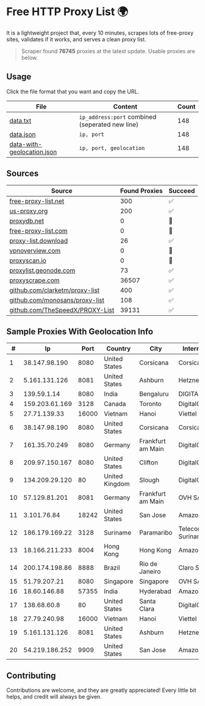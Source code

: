 
# Free HTTP Proxy List 🌍

It is a lightweight project that, every 10 minutes, scrapes lots of free-proxy sites, validates if it works, and serves a clean proxy list.


> Scraper found **76745** proxies at the latest update. Usable proxies are below.

## Usage

Click the file format that you want and copy the URL.


|File|Content|Count|
|----|-------|-----|
|[data.txt](https://raw.githubusercontent.com/themiralay/Proxy-List-World/master/data.txt)|`ip_address:port` combined (seperated new line)|148|
|[data.json](https://raw.githubusercontent.com/themiralay/Proxy-List-World/master/data.json)|`ip, port`|148|
|[data-with-geolocation.json](https://raw.githubusercontent.com/themiralay/Proxy-List-World/master/data-with-geolocation.json)|`ip, port, geolocation`|148|

## Sources

|Source|Found Proxies|Succeed|
|------|-------------|-------|
|[free-proxy-list.net](https://free-proxy-list.net)|300|✅|
|[us-proxy.org](https://www.us-proxy.org)|200|✅|
|[proxydb.net](http://proxydb.net)|0|🚫|
|[free-proxy-list.com](https://free-proxy-list.com/?page=&port=&type%5B%5D=http&type%5B%5D=https&up_time=0&search=Search)|0|🚫|
|[proxy-list.download](https://www.proxy-list.download/HTTP)|26|✅|
|[vpnoverview.com](https://vpnoverview.com/privacy/anonymous-browsing/free-proxy-servers)|0|🚫|
|[proxyscan.io](https://www.proxyscan.io)|0|🚫|
|[proxylist.geonode.com](https://proxylist.geonode.com/api/proxy-list?limit=300&page=1&sort_by=lastChecked&sort_type=desc&protocols=http,https)|73|✅|
|[proxyscrape.com](https://api.proxyscrape.com/v2/?request=displayproxies&protocol=http&timeout=10000&country=all&ssl=all&anonymity=all)|36507|✅|
|[github.com/clarketm/proxy-list](https://raw.githubusercontent.com/clarketm/proxy-list/master/proxy-list-raw.txt)|400|✅|
|[github.com/monosans/proxy-list](https://raw.githubusercontent.com/monosans/proxy-list/main/proxies/http.txt)|108|✅|
|[github.com/TheSpeedX/PROXY-List](https://raw.githubusercontent.com/TheSpeedX/PROXY-List/master/http.txt)|39131|✅|


## Sample Proxies With Geolocation Info

|#|Ip|Port|Country|City|Internet Service Provider|
|-|--|----|-------|----|-------------------------|
|1|38.147.98.190|8080|United States|Corsicana|Corsicana ISD|
|2|5.161.131.126|8081|United States|Ashburn|Hetzner Online GmbH|
|3|139.59.1.14|8080|India|Bengaluru|DIGITALOCEAN|
|4|159.203.61.169|3128|Canada|Toronto|DigitalOcean, LLC|
|5|27.71.139.33|16000|Vietnam|Hanoi|Viettel Group|
|6|38.147.98.190|8080|United States|Corsicana|Corsicana ISD|
|7|161.35.70.249|8080|Germany|Frankfurt am Main|DigitalOcean, LLC|
|8|209.97.150.167|8080|United States|Clifton|DigitalOcean, LLC|
|9|134.209.29.120|80|United Kingdom|Slough|DigitalOcean, LLC|
|10|57.129.81.201|8081|Germany|Frankfurt am Main|OVH SAS|
|11|3.101.76.84|18242|United States|San Jose|Amazon.com, Inc.|
|12|186.179.169.22|3128|Suriname|Paramaribo|Telecommunicationcompany Suriname - TeleSur|
|13|18.166.211.233|8004|Hong Kong|Hong Kong|Amazon Technologies Inc.|
|14|200.174.198.86|8888|Brazil|Rio de Janeiro|Claro S.A|
|15|51.79.207.21|8080|Singapore|Singapore|OVH SAS|
|16|18.60.146.88|57355|India|Hyderabad|Amazon.com, Inc.|
|17|138.68.60.8|80|United States|Santa Clara|DigitalOcean, LLC|
|18|27.79.240.98|16000|Vietnam|Hanoi|Viettel Corporation|
|19|5.161.131.126|8081|United States|Ashburn|Hetzner Online GmbH|
|20|54.219.186.252|9909|United States|San Jose|Amazon.com, Inc.|



## Contributing

Contributions are welcome, and they are greatly appreciated! Every
little bit helps, and credit will always be given.

